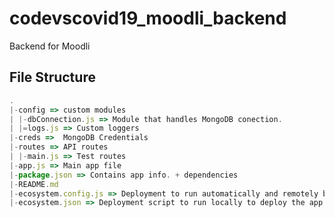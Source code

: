 # codevscovid19_moodli_backend

Backend for Moodli

## File Structure

```javascript
.
|-config => custom modules
| |-dbConnection.js => Module that handles MongoDB conection.
| |=logs.js => Custom loggers
|-creds =>  MongoDB Credentials
|-routes => API routes
| |-main.js => Test routes
|-app.js => Main app file
|-package.json => Contains app info. + dependencies
|-README.md
|-ecosystem.config.js => Deployment to run automatically and remotely by the VM [AWS]
|-ecosystem.json => Deployment script to run locally to deploy the app [AWS]
```
